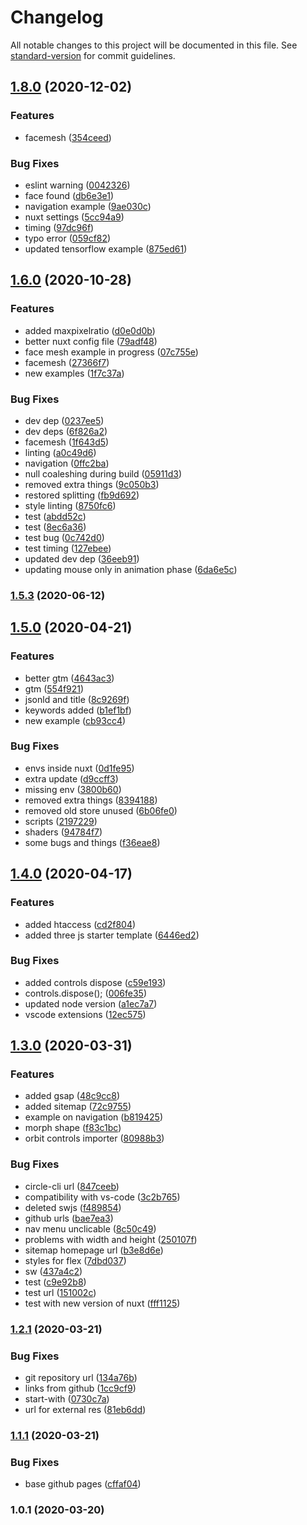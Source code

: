 # Changelog

All notable changes to this project will be documented in this file. See [standard-version](https://github.com/conventional-changelog/standard-version) for commit guidelines.

## [1.8.0](https://github.com/LuXDAmore/generative-art/compare/v1.7.0...v1.8.0) (2020-12-02)


### Features

* facemesh ([354ceed](https://github.com/LuXDAmore/generative-art/commit/354ceed9d29dec49614005d763bcf1cf988b13a7))


### Bug Fixes

* eslint warning ([0042326](https://github.com/LuXDAmore/generative-art/commit/0042326e7e275ec4f02500013b97ce428aab02f4))
* face found ([db6e3e1](https://github.com/LuXDAmore/generative-art/commit/db6e3e12108af15ee88966ad4df1f0128eb96320))
* navigation example ([9ae030c](https://github.com/LuXDAmore/generative-art/commit/9ae030cb6a70e87bfd4e2e90aeaafeec4e67a0ec))
* nuxt settings ([5cc94a9](https://github.com/LuXDAmore/generative-art/commit/5cc94a9319baddfb454ad0b4ca677013c4f6ff79))
* timing ([97dc96f](https://github.com/LuXDAmore/generative-art/commit/97dc96f95ccd75b846c7926b929e04cc6bc3b27e))
* typo error ([059cf82](https://github.com/LuXDAmore/generative-art/commit/059cf82e3c7cef820d9ff671b5c6c27ff948c9a9))
* updated tensorflow example ([875ed61](https://github.com/LuXDAmore/generative-art/commit/875ed6161e9713c14dad157e813255de4e653566))

## [1.6.0](https://github.com/LuXDAmore/generative-art/compare/v1.5.3...v1.6.0) (2020-10-28)


### Features

* added maxpixelratio ([d0e0d0b](https://github.com/LuXDAmore/generative-art/commit/d0e0d0bef531f15cb861ae14665ee99f51eaa210))
* better nuxt config file ([79adf48](https://github.com/LuXDAmore/generative-art/commit/79adf48837894a0f93eba7de91e672fec6ad3e35))
* face mesh example in progress ([07c755e](https://github.com/LuXDAmore/generative-art/commit/07c755edcab06574cc288acc82add2195e3e4ac7))
* facemesh ([27366f7](https://github.com/LuXDAmore/generative-art/commit/27366f7da14cfd37fb9b09e6797ed99ff6529c27))
* new examples ([1f7c37a](https://github.com/LuXDAmore/generative-art/commit/1f7c37a76e40bbc1ac59ba3f173f2c4aeeb9b4f9))


### Bug Fixes

* dev dep ([0237ee5](https://github.com/LuXDAmore/generative-art/commit/0237ee58434a1af1bc134f14f91c962c654521af))
* dev deps ([6f826a2](https://github.com/LuXDAmore/generative-art/commit/6f826a24a7067e74a427f45f1a8527672515735b))
* facemesh ([1f643d5](https://github.com/LuXDAmore/generative-art/commit/1f643d5f1e8aba8fd72476611946cf4391a46726))
* linting ([a0c49d6](https://github.com/LuXDAmore/generative-art/commit/a0c49d6e6047e59bc07a179ebce9ff757aefb5e1))
* navigation ([0ffc2ba](https://github.com/LuXDAmore/generative-art/commit/0ffc2ba01b97f0f4ec9c391247b0b130a9c1503e))
* null coaleshing during build ([05911d3](https://github.com/LuXDAmore/generative-art/commit/05911d321fc0a3f2ad0f22e86aff32e26d5dbb2a))
* removed extra things ([9c050b3](https://github.com/LuXDAmore/generative-art/commit/9c050b3ef793f048a73ade63db1ed76c04e7714f))
* restored splitting ([fb9d692](https://github.com/LuXDAmore/generative-art/commit/fb9d6925838bbebfd4c3f91f2c742e672afba5fa))
* style linting ([8750fc6](https://github.com/LuXDAmore/generative-art/commit/8750fc6ffe195e2209d90d5259c6c2dfc09e349e))
* test ([abdd52c](https://github.com/LuXDAmore/generative-art/commit/abdd52cc38f8b5d3404f656dadc4552d013a0f7a))
* test ([8ec6a36](https://github.com/LuXDAmore/generative-art/commit/8ec6a3633c57b357c06209f3644900c957842dd2))
* test bug ([0c742d0](https://github.com/LuXDAmore/generative-art/commit/0c742d0de9bafa5cde5b2764fa12e9156fab40ef))
* test timing ([127ebee](https://github.com/LuXDAmore/generative-art/commit/127ebee6d92f3db2399dbbc513a59e759d9477c1))
* updated dev dep ([36eeb91](https://github.com/LuXDAmore/generative-art/commit/36eeb91637bbe63f3912af59a5004bb8b29769ce))
* updating mouse only in animation phase ([6da6e5c](https://github.com/LuXDAmore/generative-art/commit/6da6e5c0debb6228805b70fbd31abf5a04acd36f))

### [1.5.3](https://github.com/LuXDAmore/generative-art/compare/v1.5.2...v1.5.3) (2020-06-12)

## [1.5.0](https://github.com/LuXDAmore/generative-art/compare/v1.4.1...v1.5.0) (2020-04-21)


### Features

* better gtm ([4643ac3](https://github.com/LuXDAmore/generative-art/commit/4643ac3563ef470e6912c00c8b7f9aa11c024fa9))
* gtm ([554f921](https://github.com/LuXDAmore/generative-art/commit/554f921d81b6abc2b26cc2fccdf075138ade06a1))
* jsonld and title ([8c9269f](https://github.com/LuXDAmore/generative-art/commit/8c9269f5db5de36679b47e09824bc52ce6b400c9))
* keywords added ([b1ef1bf](https://github.com/LuXDAmore/generative-art/commit/b1ef1bfedf30844486b622e5cfb47fdf68bcc8a7))
* new example ([cb93cc4](https://github.com/LuXDAmore/generative-art/commit/cb93cc474693b9d901eda02266c228d2679cdb87))


### Bug Fixes

* envs inside nuxt ([0d1fe95](https://github.com/LuXDAmore/generative-art/commit/0d1fe950aa380b3690d96fc95eb5ebb7a48c6344))
* extra update ([d9ccff3](https://github.com/LuXDAmore/generative-art/commit/d9ccff31e4ec586ebb3e0948cbf513c675e0e4ba))
* missing env ([3800b60](https://github.com/LuXDAmore/generative-art/commit/3800b6090147b0f4d07b7b2afc22af71841aa3af))
* removed extra things ([8394188](https://github.com/LuXDAmore/generative-art/commit/8394188ee06ecc485936e7c3e32ffde31a9e7722))
* removed old store unused ([6b06fe0](https://github.com/LuXDAmore/generative-art/commit/6b06fe04cfdc34e8c0d8dd9baba948db1eadb55c))
* scripts ([2197229](https://github.com/LuXDAmore/generative-art/commit/2197229b960b774413c05a9b573c2a933df0f40a))
* shaders ([94784f7](https://github.com/LuXDAmore/generative-art/commit/94784f774de3926d5cf40f53737af07adeb95ec7))
* some bugs and things ([f36eae8](https://github.com/LuXDAmore/generative-art/commit/f36eae8f0ed1997962b5605dd9807aedc860db5b))

## [1.4.0](https://github.com/LuXDAmore/generative-art/compare/v1.3.1...v1.4.0) (2020-04-17)


### Features

* added htaccess ([cd2f804](https://github.com/LuXDAmore/generative-art/commit/cd2f8047e7cacbcebbf5352522959874a4fa8860))
* added three js starter template ([6446ed2](https://github.com/LuXDAmore/generative-art/commit/6446ed275cce044a2a0b15a9c06f72aef6433ec3))


### Bug Fixes

* added controls dispose ([c59e193](https://github.com/LuXDAmore/generative-art/commit/c59e19364bd05a933c1c516ff7fad00c792f4295))
* controls.dispose(); ([006fe35](https://github.com/LuXDAmore/generative-art/commit/006fe350f5fc2a0905b87b77adda62b3cd822ad3))
* updated node version ([a1ec7a7](https://github.com/LuXDAmore/generative-art/commit/a1ec7a7562b15f81a3153c92485021e00ba78079))
* vscode extensions ([12ec575](https://github.com/LuXDAmore/generative-art/commit/12ec575cc200d7d17e252c3eac28b16dc901e293))

## [1.3.0](https://github.com/LuXDAmore/generative-art/compare/v1.2.2...v1.3.0) (2020-03-31)


### Features

* added gsap ([48c9cc8](https://github.com/LuXDAmore/generative-art/commit/48c9cc8a9f320910ce5127d9c6120fafbd2ca87a))
* added sitemap ([72c9755](https://github.com/LuXDAmore/generative-art/commit/72c9755656d3c3d833b53a0bde7d4f739fbd7bbf))
* example on navigation ([b819425](https://github.com/LuXDAmore/generative-art/commit/b819425312ccfdc20089f21d03e90b1bc7e9a20b))
* morph shape ([f83c1bc](https://github.com/LuXDAmore/generative-art/commit/f83c1bc3b0189106416164a61e4de29b60447042))
* orbit controls importer ([80988b3](https://github.com/LuXDAmore/generative-art/commit/80988b325420d67cc4761668edf1632d1aa1e365))


### Bug Fixes

* circle-cli url ([847ceeb](https://github.com/LuXDAmore/generative-art/commit/847ceebc3cc21f020a939e676e7133c22ac50ee4))
* compatibility with vs-code ([3c2b765](https://github.com/LuXDAmore/generative-art/commit/3c2b7651511771ca02cc47814761a7e7b82a156a))
* deleted swjs ([f489854](https://github.com/LuXDAmore/generative-art/commit/f48985482697f31a7cdc98f028333d60196479d1))
* github urls ([bae7ea3](https://github.com/LuXDAmore/generative-art/commit/bae7ea34b63554804dc42e4163d93c9ef9ed5ae1))
* nav menu unclicable ([8c50c49](https://github.com/LuXDAmore/generative-art/commit/8c50c492bba7d9aae4eb8e3bcf614ca75eadccbd))
* problems with width and height ([250107f](https://github.com/LuXDAmore/generative-art/commit/250107f62d80f2df9984193d56b8d7bf1efe6bfa))
* sitemap homepage url ([b3e8d6e](https://github.com/LuXDAmore/generative-art/commit/b3e8d6ebc64ecbb3dae3d60a9868658a3a9ba66e))
* styles for flex ([7dbd037](https://github.com/LuXDAmore/generative-art/commit/7dbd037d4055eda6dd55f95ab843ed1e4c63fd88))
* sw ([437a4c2](https://github.com/LuXDAmore/generative-art/commit/437a4c2555590d92ae1b1f553fb912156b944d8b))
* test ([c9e92b8](https://github.com/LuXDAmore/generative-art/commit/c9e92b8d12bbcb989fe0b36f4e6823412525bfd2))
* test url ([151002c](https://github.com/LuXDAmore/generative-art/commit/151002cc9cd3b9b63a66dc0a20ade9df5b72f667))
* test with new version of nuxt ([fff1125](https://github.com/LuXDAmore/generative-art/commit/fff11256b2447e7fccdcb78c444cd36ac220493b))

### [1.2.1](https://github.com/LuXDAmore/generative-art/compare/v1.2.0...v1.2.1) (2020-03-21)


### Bug Fixes

* git repository url ([134a76b](https://github.com/LuXDAmore/generative-art/commit/134a76b6c614f8fd22c94f19e49b7c9c64afd91d))
* links from github ([1cc9cf9](https://github.com/LuXDAmore/generative-art/commit/1cc9cf9e91d8c1eb4ff7fc5a9e77b36cb188df41))
* start-with ([0730c7a](https://github.com/LuXDAmore/generative-art/commit/0730c7a160c3c94e3ad4b3a347812047fea015f1))
* url for external res ([81eb6dd](https://github.com/LuXDAmore/generative-art/commit/81eb6dd6b5087c49a83da10abb639b324ed70bbe))

### [1.1.1](https://github.com/LuXDAmore/generative-art/compare/v1.1.0...v1.1.1) (2020-03-21)


### Bug Fixes

* base github pages ([cffaf04](https://github.com/LuXDAmore/generative-art/commit/cffaf04cfbac79950427d20829bedca40eb67c02))

### 1.0.1 (2020-03-20)

